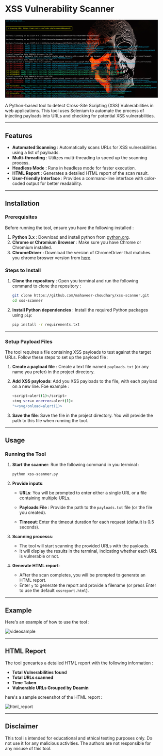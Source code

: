 # XSS Vulnerability Scanner

![Banner](https://github.com/mahaveer-choudhary/xss-scanner/blob/main/images/img1.png)

A Python-based tool to detect Cross-Site Scripting (XSS) Vulnerabilities in web applications. This tool uses Selenium to automate the process of injecting payloads into URLs and checking for potential XSS vulnerabilities.

---

## Features

- **Automated Scanning** : Automatically scans URLs for XSS vulnerabilities using a list of payloads.
- **Multi-threading** : Utilizes multi-threading to speed up the scanning process.
- **Headless Mode** : Runs in headless mode for faster execution.
- **HTML Report** : Generates a detailed HTML report of the scan result.
- **User-friendly Interface** : Provides a command-line interface with color-coded output for better readability.

---

## Installation

### Prerequisites

Before running the tool, ensure you have the following installed : 

1. **Python 3.x** : Download and install python from [python.org](https://www.python.org).
2. **Chrome or Chromium Browser** : Make sure you have Chrome or Chromium installed.
3. **ChromeDriver** : Download the version of ChromeDriver that matches you chrome broswer version from [here](https://sites.google.com/chromium.org/driver/).



### Steps to Install 

1. **Clone the repository** : 
    Open you terminal and run the following command to clone the repository : 
    ```bash
    git clone https://github.com/mahaveer-choudhary/xss-scanner.git
    cd xss-scanner
    ```

2. **Install Python dependencies** : 
    Install the required Python packages using ```pip```: 
    ```bash
    pip install -r requirements.txt
    ```

---

### Setup Payload Files 

The tool requires a file containing XSS payloads to test against the target URLs. Follow these steps to set up the payload file : 

1. **Create a payload file** : 
    Create a text file named ```payloads.txt``` (or any name you prefer) in the project directory.

2. **Add XSS payloads**: 
    Add you XSS payloads to the file, with each payload on a new line. Foe example : 
    ```bash
    <script>alert(1)</script>
    <img scr=x onerror=alert(1)>
    "><svg/onload=alert(1)>
    ```

3. **Save the file**: 
    Save the file in the project directory. You will provide the path to this file when running the tool. 

---

## Usage 

### Running the Tool 

1. **Start the scanner**: 
    Run the following command in you terminal : 
    ```bash
    python xss-scanner.py
    ```

2. **Provide inputs**:
    - **URLs**: You will be prompted to enter either a single URL or a file containing multiple URLs.

    - **Payloads File** : Provide the path to the ```payloads.txt``` file (or the file you created).

    - **Timeout**: Enter the timeout duration for each request (default is 0.5 seconds).

3. **Scanning processs**: 
    - The tool will start scanning the provided URLs with the payloads.
    - It will display the results in the terminal, indicating whether each URL is vulnerable or not. 

4. **Generate HTML report**: 
    - AFter the scan completes, you will be prompted to generate an HTML report.
    - Enter `y` to generate the report and provide a filename (or press Enter to use the default `xssreport.html`).

---

## Example

Here's an example of how to use the tool : 

![videosample](https://via.placeholder.com/800x200.png?text=XSS+Vulnerability+Scanner)

---

## HTML Report 
The tool geneartes a detailed HTML report with the following information : 
- **Total Vulnerabilities found**
- **Total URLs scanned**
- **Time Taken**
- **Vulnerable URLs Grouped by Doamin**

here's a sample screenshot of the HTML report : 

![html_report](https://via.placeholder.com/800x200.png?text=XSS+Vulnerability+Scanner)

---

## Disclaimer 
This tool is intended for educational and ethical testing purposes only. Do not use it for any malicious activities. The authors are not responsible for any misuse of this tool. 

